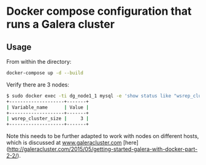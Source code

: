# Docker compose configuration that runs a Galera cluster

## Usage

From within the directory:

```sh
docker-compose up -d --build
```

Verify there are 3 nodes:

```sh
$ sudo docker exec -ti dg_node1_1 mysql -e 'show status like "wsrep_cluster_size"'
+--------------------+-------+
| Variable_name      | Value |
+--------------------+-------+
| wsrep_cluster_size |     3 |
+--------------------+-------+
```


Note this needs to be further adapted to work with nodes on different hosts, which is discussed at www.galeracluster.com [here]
(http://galeracluster.com/2015/05/getting-started-galera-with-docker-part-2-2/).
